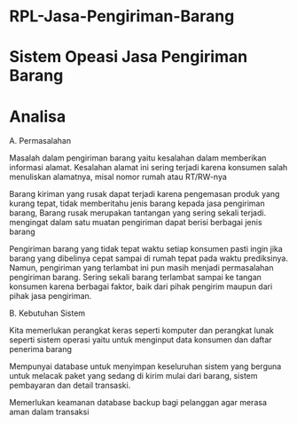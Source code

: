# RPL-Jasa-Pengiriman-Barang
# Sistem Opeasi Jasa Pengiriman Barang
# Analisa

A. Permasalahan

Masalah dalam pengiriman barang yaitu kesalahan dalam memberikan informasi alamat. Kesalahan alamat ini sering terjadi karena konsumen salah menuliskan alamatnya, misal nomor rumah atau RT/RW-nya

Barang kiriman yang rusak dapat terjadi karena pengemasan produk yang kurang tepat, tidak memberitahu jenis barang kepada jasa pengiriman barang, Barang rusak merupakan tantangan yang sering sekali terjadi. mengingat dalam satu muatan pengiriman dapat berisi berbagai jenis barang

Pengiriman barang yang tidak tepat waktu setiap konsumen pasti ingin jika barang yang dibelinya cepat sampai di rumah tepat pada waktu prediksinya. Namun, pengiriman yang terlambat ini pun masih menjadi permasalahan pengiriman barang. Sering sekali barang terlambat sampai ke tangan konsumen karena berbagai faktor, baik dari pihak pengirim maupun dari pihak jasa pengiriman.

B. Kebutuhan Sistem

Kita memerlukan perangkat keras seperti komputer dan perangkat lunak seperti sistem operasi yaitu untuk menginput data konsumen dan daftar penerima barang 

Mempunyai database untuk menyimpan keseluruhan sistem yang berguna untuk melacak paket yang sedang di kirim mulai dari barang, sistem pembayaran dan detail transaski.

Memerlukan keamanan database backup bagi pelanggan agar merasa aman dalam transaksi
